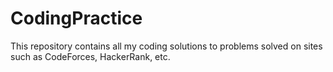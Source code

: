# CodingPractice
This repository contains all my coding solutions to problems solved on sites such as CodeForces, HackerRank, etc.
